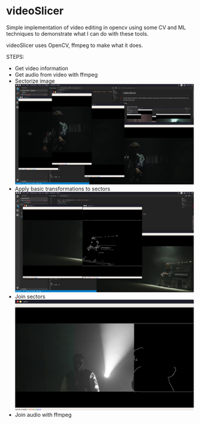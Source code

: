 # videoSlicer
Simple implementation of video editing in opencv using some CV and ML techniques to demonstrate what I can do with these tools.

videoSlicer uses OpenCV, ffmpeg to make what it does.

STEPS:
- Get video information
- Get audio from video with ffmpeg
- Sectorize image
![Alt text](images/splitting_in_sectors.png?raw=true "split")
- Apply basic transformations to sectors
![Alt text](images/transforming_sectors.png?raw=true "split")
- Join sectors
![Alt text](images/join.png?raw=true "split")
- Join audio with ffmpeg